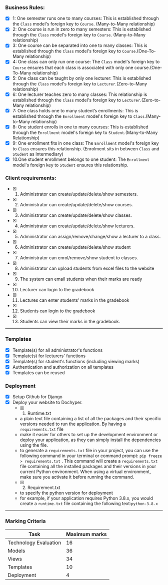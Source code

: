 ### Business Rules:
- [x] 1: One semester runs one to many courses: This is established through the `Class` model's foreign key to `Course`. (Many-to-Many relationship)
- [x] 2: One course is run in zero to many semesters: This is established through the `Class` model's foreign key to `Course`. (Many-to-Many relationship)
- [x] 3: One course can be separated into one to many classes: This is established through the `Class` model's foreign key to `Course`.(One-To-Many relationship)
- [x] 4: One class can only run one course: The `Class` model's foreign key to `Course` ensures that each class is associated with only one course.(One-To-Many relationship)
- [x] 5: One class can be taught by only one lecturer: This is established through the `Class` model's foreign key to `Lecturer`.(Zero-to-Many relationship)
- [x] 6: One lecturer teaches zero to many classes: This relationship is established through the `Class` model's foreign key to `Lecturer`.(Zero-to-Many relationship)
- [x] 7: One class holds one to many student’s enrollments: This is established through the `Enrollment` model's foreign key to `Class`.(Many-to-Many relationship)
- [x] 8: One student enrolls in one to many courses: This is established through the `Enrollment` model's foreign key to `Student`.(Many-to-Many Relationship)
- [x] 9: One enrollment fits in one class: The `Enrollment` model's foreign key to `Class` ensures this relationship. (Enrolment sits in between `Class` and `Student` as Intermediary)
- [x] 10.One student enrollment belongs to one student: The `Enrollment` model's foreign key to `Student` ensures this relationship.

### Client requirements:
- [x] 1. Administrator can create/update/delete/show semesters. 
- [x] 2. Administrator can create/update/delete/show courses. 
- [x] 3. Administrator can create/update/delete/show classes. 
- [x] 4. Administrator can create/update/delete/show lecturers. 
- [x] 5. Administrator can assign/remove/change/show a lecturer to a class. 
- [x] 6. Administrator can create/update/delete/show student 
- [x] 7. Administrator can enrol/remove/show student to classes. 
- [x] 8. Administrator can upload students from excel files to the website 
- [x] 9. The system can email students when their marks are ready 
- [x] 10. Lecturer can login to the gradebook 
- [x] 11. Lectures can enter students’ marks in the gradebook 
- [x] 12. Students can login to the gradebook 
- [x] 13. Students can view their marks in the gradebook.

---

### Templates
- [x] Template(s) for all administrator's functions
- [x] Template(s) for lecturers' functions 
- [x] Template(s) for student's functions (including viewing marks)
- [x] Authentication and authorization on all templates
- [x] Templates can be reused

### Deployment
- [x] Setup Github for Django
- [x] Deploy your website to Dochyper.
   - [x]  1. Runtime.txt
	- a plain text file containing a list of all the packages and their specific versions needed to run the application. By having a `requirements.txt` file
	- make it easier for others to set up the development environment or deploy your application, as they can simply install the dependencies using the file.
	- to generate a `requirements.txt` file in your project, you can use the following command in your terminal or command prompt: `pip freeze > requirements.txt` . This command will create a `requirements.txt` file containing all the installed packages and their versions in your current Python environment. When using a virtual environment, make sure you activate it before running the command.
   - [x]  2. Requirement.txt
   - to specify the python version for deployment
   - for example, if your application requires Python 3.8.x, you would create a `runtime.txt` file containing the following text:`python-3.8.x`

---

### Marking Criteria
| Task                  | Maximum marks |
| --------------------- | ------------- |
| Technology Evaluation | 16            |
| Models                | 36            |
| Views                 | 34            |
| Templates             | 10            |
| Deployment            | 4             | 
